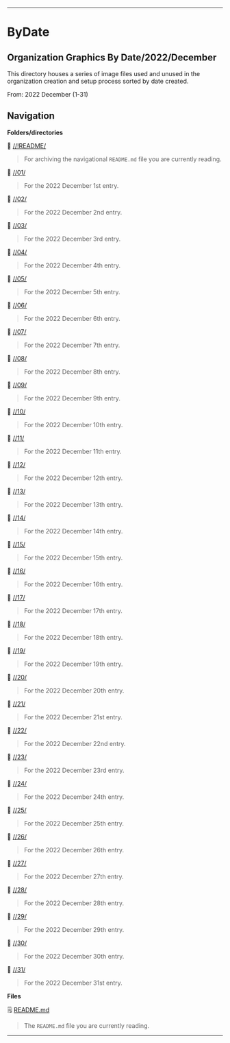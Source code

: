 
***

# ByDate

## Organization Graphics By Date/2022/December

This directory houses a series of image files used and unused in the organization creation and setup process sorted by date created.

From: 2022 December (1-31)

## Navigation

**Folders/directories**

📁 [//!README/](/OrganizationGraphics/!README/)

> For archiving the navigational `README.md` file you are currently reading.

📁 [//01/](/OrganizationGraphics/ByDate/2022/December/01/)

> For the 2022 December 1st entry.

📁 [//02/](/OrganizationGraphics/ByDate/2022/December/02/)

> For the 2022 December 2nd entry.

📁 [//03/](/OrganizationGraphics/ByDate/2022/December/03/)

> For the 2022 December 3rd entry.

📁 [//04/](/OrganizationGraphics/ByDate/2022/December/04/)

> For the 2022 December 4th entry.

📁 [//05/](/OrganizationGraphics/ByDate/2022/December/05/)

> For the 2022 December 5th entry.

📁 [//06/](/OrganizationGraphics/ByDate/2022/December/06/)

> For the 2022 December 6th entry.

📁 [//07/](/OrganizationGraphics/ByDate/2022/December/07/)

> For the 2022 December 7th entry.

📁 [//08/](/OrganizationGraphics/ByDate/2022/December/08/)

> For the 2022 December 8th entry.

📁 [//09/](/OrganizationGraphics/ByDate/2022/December/09/)

> For the 2022 December 9th entry.

📁 [//10/](/OrganizationGraphics/ByDate/2022/December/10/)

> For the 2022 December 10th entry.

📁 [//11/](/OrganizationGraphics/ByDate/2022/December/11/)

> For the 2022 December 11th entry.

📁 [//12/](/OrganizationGraphics/ByDate/2022/December/12/)

> For the 2022 December 12th entry.

📁 [//13/](/OrganizationGraphics/ByDate/2022/December/13/)

> For the 2022 December 13th entry.

📁 [//14/](/OrganizationGraphics/ByDate/2022/December/14/)

> For the 2022 December 14th entry.

📁 [//15/](/OrganizationGraphics/ByDate/2022/December/15/)

> For the 2022 December 15th entry.

📁 [//16/](/OrganizationGraphics/ByDate/2022/December/16/)

> For the 2022 December 16th entry.

📁 [//17/](/OrganizationGraphics/ByDate/2022/December/17/)

> For the 2022 December 17th entry.

📁 [//18/](/OrganizationGraphics/ByDate/2022/December/18/)

> For the 2022 December 18th entry.

📁 [//19/](/OrganizationGraphics/ByDate/2022/December/19/)

> For the 2022 December 19th entry.

📁 [//20/](/OrganizationGraphics/ByDate/2022/December/20/)

> For the 2022 December 20th entry.

📁 [//21/](/OrganizationGraphics/ByDate/2022/December/21/)

> For the 2022 December 21st entry.

📁 [//22/](/OrganizationGraphics/ByDate/2022/December/22/)

> For the 2022 December 22nd entry.

📁 [//23/](/OrganizationGraphics/ByDate/2022/December/23/)

> For the 2022 December 23rd entry.

📁 [//24/](/OrganizationGraphics/ByDate/2022/December/24/)

> For the 2022 December 24th entry.

📁 [//25/](/OrganizationGraphics/ByDate/2022/December/25/)

> For the 2022 December 25th entry.

📁 [//26/](/OrganizationGraphics/ByDate/2022/December/26/)

> For the 2022 December 26th entry.

📁 [//27/](/OrganizationGraphics/ByDate/2022/December/27/)

> For the 2022 December 27th entry.

📁 [//28/](/OrganizationGraphics/ByDate/2022/December/28/)

> For the 2022 December 28th entry.

📁 [//29/](/OrganizationGraphics/ByDate/2022/December/29/)

> For the 2022 December 29th entry.

📁 [//30/](/OrganizationGraphics/ByDate/2022/December/30/)

> For the 2022 December 30th entry.

📁 [//31/](/OrganizationGraphics/ByDate/2022/December/31/)

> For the 2022 December 31st entry.

**Files**

🗒️ [README.md](/OrganizationGraphics/ByDate/2022/December/README.md)

> The `README.md` file you are currently reading.

***

